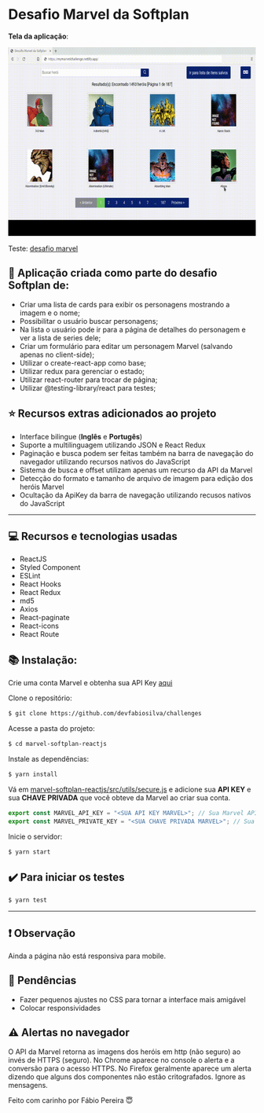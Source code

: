 # Desafio Marvel da Softplan

**Tela da aplicação**:

<p align="center">
 <img width="682px" height="384px" src="https://raw.githubusercontent.com/devfabiosilva/challenges/master/marvel-softplan-reactjs/preview/preview.gif">
</p>

Teste: <a href="https://mymarvelchallenge.netlify.app">desafio marvel</a>

## :dart: Aplicação criada como parte do desafio Softplan de:
- Criar uma lista de cards para exibir os personagens mostrando a imagem e o nome;
- Possibilitar o usuário buscar personagens;
- Na lista o usuário pode ir para a página de detalhes do personagem e ver a lista de series dele;
- Criar um formulário para editar um personagem Marvel (salvando apenas no client-side);
- Utilizar o create-react-app como base;
- Utilizar redux para gerenciar o estado;
- Utilizar react-router para trocar de página;
- Utilizar @testing-library/react para testes;

## :star: Recursos extras adicionados ao projeto
- Interface bilingue (**Inglês** e **Portugês**)
- Suporte a multilinguagem utilizando JSON e React Redux
- Paginação e busca podem ser feitas também na barra de navegação do navegador utilizando recursos nativos do JavaScript
- Sistema de busca e offset utilizam apenas um recurso da API da Marvel
- Detecção do formato e tamanho de arquivo de imagem para edição dos heróis Marvel
- Ocultação da ApiKey da barra de navegação utilizando recusos nativos do JavaScript

---

## :computer: Recursos e tecnologias usadas
- ReactJS
- Styled Component
- ESLint
- React Hooks
- React Redux
- md5
- Axios
- React-paginate
- React-icons
- React Route
	
## :books: Instalação:

Crie uma conta Marvel e obtenha sua API Key [aqui](https://www.marvel.com/signin?referer=https%3A%2F%2Fdeveloper.marvel.com%2Faccount)

Clone o repositório:
```sh
$ git clone https://github.com/devfabiosilva/challenges
```
Acesse a pasta do projeto:
```sh
$ cd marvel-softplan-reactjs
```
Instale as dependências:
```sh
$ yarn install
```
Vá em [marvel-softplan-reactjs/src/utils/secure.js](https://github.com/devfabiosilva/challenges/blob/master/marvel-softplan-reactjs/src/utils/secure.js) e adicione sua **API KEY** e sua **CHAVE PRIVADA** que você obteve da Marvel ao criar sua conta.

```javascript
export const MARVEL_API_KEY = "<SUA API KEY MARVEL>"; // Sua Marvel API KEY
export const MARVEL_PRIVATE_KEY = "<SUA CHAVE PRIVADA MARVEL>"; // Sua Marvel PRIVATE KEY
```

Inicie o servidor:
```sh
$ yarn start
```

## :heavy_check_mark: Para iniciar os testes

```sh
$ yarn test
```

----------

## :heavy_exclamation_mark: Observação

Ainda a página não está responsiva para mobile.

## :pushpin: Pendências

- Fazer pequenos ajustes no CSS para tornar a interface mais amigável
- Colocar responsividades

## :warning: Alertas no navegador

O API da Marvel retorna as imagens dos heróis em http (não seguro) ao invés de HTTPS (seguro). No Chrome aparece no console o alerta e a conversão para o acesso HTTPS. No Firefox geralmente aparece um alerta dizendo que alguns dos componentes não estão critografados. Ignore as mensagens.

Feito com carinho por Fábio Pereira :innocent:

